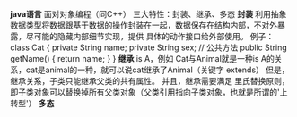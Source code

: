 **java语言**
    面对对象编程（同C++）
    三大特性：封装、继承、多态
    **封装**
        利用抽象数据类型将数据跟基于数据的操作封装在一起，数据保存在结构内部，不对外暴露，尽可能的隐藏内部细节实现，提供
    具体的动作接口给外部使用。
        例子：
        class Cat {
            private String name;
            private String sex;
            // 公共方法
            public String getName() {
                return name;
            }
        }
    **继承**
        is A，例如 Cat与Animal就是一种is A的关系，cat是animal的一种，就可以说cat继承了Animal（关键字 extends）
    但是，继承关系，子类只能继承父类的共有属性。
        并且，继承需要满足 里氏替换原则，即子类对象可以替换掉所有父类对象（父类引用指向子类对象，也就是所谓的'上转型'）
    **多态**
            
    